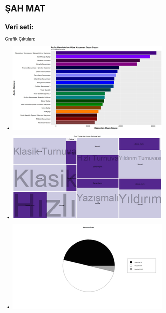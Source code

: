 # ŞAH MAT

Veri seti:
-------

Grafik Çıktıları:
- ![alt text](https://github.com/huseyinkayar/Veri_Gorsellestirme_Final_Odevi/blob/main/Graphics/Opening%20Win%20Rate.jpeg?raw=true)

- ![alt text](https://github.com/huseyinkayar/Veri_Gorsellestirme_Final_Odevi/blob/main/Graphics/Termination-Style.jpeg?raw=true)

- ![alt text](https://github.com/huseyinkayar/Veri_Gorsellestirme_Final_Odevi/blob/main/Graphics/White-Black%20Winning%20Rate.jpeg?raw=true)

